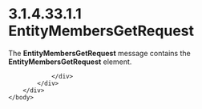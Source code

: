 <html dir="LTR" xmlns:mshelp="http://msdn.microsoft.com/mshelp" xmlns:ddue="http://ddue.schemas.microsoft.com/authoring/2003/5" xmlns:xlink="http://www.w3.org/1999/xlink" xmlns:tool="http://www.microsoft.com/tooltip">
    <head>
        <meta http-equiv="Content-Type" content="text/html; CHARSET=utf-8"></meta>
        <meta name="save" content="history"></meta>
        <title>3.1.4.33.1.1 EntityMembersGetRequest</title>
        <xml>
            <mshelp:toctitle title="3.1.4.33.1.1 EntityMembersGetRequest"></mshelp:toctitle>
            <mshelp:rltitle title="[MS-SSMDSWS-15]: EntityMembersGetRequest"></mshelp:rltitle>
            <mshelp:keyword index="A" term="a1597fc2-590e-42b5-bbd6-8f376e5aa3bc"></mshelp:keyword>
            <mshelp:attr name="DCSext.ContentType" value="open specification"></mshelp:attr>
            <mshelp:attr name="AssetID" value="a1597fc2-590e-42b5-bbd6-8f376e5aa3bc"></mshelp:attr>
            <mshelp:attr name="TopicType" value="kbRef"></mshelp:attr>
            <mshelp:attr name="DCSext.Title" value="[MS-SSMDSWS-15]: EntityMembersGetRequest" />
        </xml>
    </head>
    <body>
        <div id="header">
            <h1 class="heading">3.1.4.33.1.1 EntityMembersGetRequest</h1>
        </div>
        <div id="mainSection">
            <div id="mainBody">
                <div id="allHistory" class="saveHistory"></div>
                <div id="sectionSection0" class="section" name="collapseableSection">
                    

<p>The <b>EntityMembersGetRequest</b> message contains the <b>EntityMembersGetRequest</b>
element.</p>


                </div>
            </div>
        </div>
    </body>
</html>